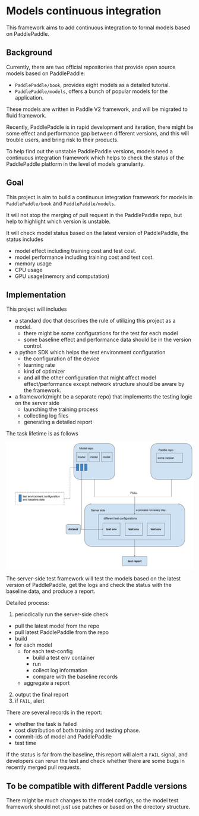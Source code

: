 # Models continuous integration

This framework aims to add continuous integration to formal models based on PaddlePaddle.

## Background
Currently, there are two official repositories that provide open source models based on PaddlePaddle:

- `PaddlePaddle/book`, provides eight models as a detailed tutorial.
- `PaddlePaddle/models`, offers a bunch of popular models for the application.

These models are written in Paddle V2 framework, and will be migrated to fluid framework.

Recently, PaddlePaddle is in rapid development and iteration, 
there might be some effect and performance gap between different versions, and this will trouble users, and bring risk to their products.

To help find out the unstable PaddlePaddle versions, 
models need a continuous integration framework which helps to check the status of the PaddlePaddle platform in the level of models granularity.

## Goal
This project is aim to build a continuous integration framework for models in `PaddlePaddle/book` and `PaddlePaddle/models`.

It will not stop the merging of pull request in the PaddlePaddle repo, but help to highlight which version is unstable.

It will check model status based on the latest version of PaddlePaddle, the status includes

- model effect including training cost and test cost.
- model performance including training cost and test cost.
- memory usage
- CPU usage
- GPU usage(memory and computation)

## Implementation
This project will includes 

- a standard doc that describes the rule of utilizing this project as a model.
  - there might be some configurations for the test for each model
  - some baseline effect and performance data should be in the version control.
- a python SDK which helps the test environment configuration
  - the configuration of the device
  - learning rate
  - kind of optimizer
  - and all the other configuration that might affect model effect/performance except network structure should be aware by the framework.
- a framework(might be a separate repo) that implements the testing logic on the server side
  - launching the training process
  - collecting log files
  - generating a detailed report

The task lifetime is as follows

<p align="center">
  <img src="./test-framework.jpg"/>
</p>

The server-side test framework will test the models based on the latest version of PaddlePaddle, 
get the logs and check the status with the baseline data, and produce a report.

Detailed process:

1. periodically run the server-side check
  - pull the latest model from the repo
  - pull latest PaddlePaddle from the repo
  - build
  - for each model
    - for each test-config
      - build a test env container
      - run
      - collect log information
      - compare with the baseline records
    - aggregate a report 
2. output the final report
3. if `FAIL`, alert

There are several records in the report:

- whether the task is failed
- cost distribution of both training and testing phase.
- commit-ids of model and PaddlePaddle
- test time

If the status is far from the baseline, this report will alert a `FAIL` signal, 
and developers can rerun the test and check whether there are some bugs in recently merged pull requests.

## To be compatible with different Paddle versions
There might be much changes to the model configs, so the model test framework should not just use patches or based on the directory structure.
